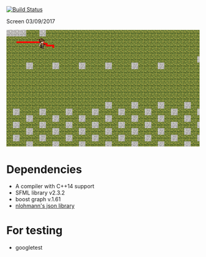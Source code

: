 [![Build Status](https://travis-ci.org/lchsk/knights.svg?branch=master)](https://travis-ci.org/lchsk/knights)

Screen 03/09/2017

![knights](./screen1.png)

# Dependencies
* A compiler with C++14 support
* SFML library v2.3.2
* boost graph v.1.61
* [nlohmann's json library](https://github.com/nlohmann/json)

# For testing

* googletest
